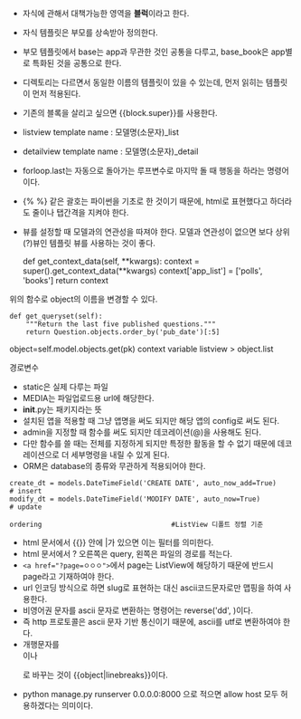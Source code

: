- 자식에 관해서 대책가능한 영역을 **블럭**이라고 한다.
- 자식 템플릿은 부모를 상속받아 정의한다.
- 부모 템플릿에서 base는 app과 무관한 것인 공통을 다루고, base_book은 app별로 특화된 것을 공통으로 한다.
- 디렉토리는 다르면서 동일한 이름의 템플릿이 있을 수 있는데, 먼저 읽히는 템플릿이 먼저 적용된다.
- 기존의 블록을 살리고 싶으면 {{block.super}}를 사용한다.
- listview template name : 모델명(소문자)_list
- detailview template name : 모델명(소문자)_detail
- forloop.last는 자동으로 돌아가는 루프변수로 마지막 돌 때 행동을 하라는 명령어이다.
- {% %} 같은 괄호는 파이썬을 기초로 한 것이기 때문에, html로 표현했다고 하더라도 줄이나 탭간격을 지켜야 한다.
- 뷰를 설정할 때 모델과의 연관성을 따져야 한다. 모델과 연관성이 없으면 보다 상위(?)뷰인 템플릿 뷰를 사용하는 것이 좋다.


    def get_context_data(self, **kwargs):
        context = super().get_context_data(**kwargs)
        context['app_list'] = ['polls', 'books']
        return context

위의 함수로 object의 이름을 변경할 수 있다.


    def get_queryset(self):
        """Return the last five published questions."""
        return Question.objects.order_by('pub_date')[:5]



object=self.model.objects.get(pk)
context variable
listview > object.list

경로변수


- static은 실제 다루는 파일
- MEDIA는 파일업로드용 url에 해당한다.
- __init__.py는 패키지라는 뜻
- 설치된 앱을 적용할 때 그냥 앱명을 써도 되지만 해당 앱의 config로 써도 된다.
- admin을 지정할 때 함수를 써도 되지만 데코레이션(@)을 사용해도 된다.
- 다만 함수를 쓸 때는 전체를 지정하게 되지만 특정한 활동을 할 수 없기 때문에 데코레이션으로 더 세부명령을 내릴 수 있게 된다.
- ORM은 database의 종류와 무관하게 적용되어야 한다.
```
create_dt = models.DateTimeField('CREATE DATE', auto_now_add=True)    # insert
modify_dt = models.DateTimeField('MODIFY DATE', auto_now=True)        # update

ordering                                #ListView 디폴트 정렬 기준
 ```

- html 문서에서 {{}} 안에 |가 있으면 이는 필터를 의미한다.
- html 문서에서 ? 오른쪽은 query, 왼쪽은 파일의 경로를 적는다.
- `<a href="?page=ㅇㅇㅇ">`에서 page는 ListView에 해당하기 때문에 반드시 page라고 기재하여야 한다.
- url 인코딩 방식으로 하면 slug로 표현하는 대신 ascii코드문자로만 맵핑을 하여 사용한다.
- 비영어권 문자를 ascii 문자로 변환하는 명령어는 reverse('dd', )이다.
- 즉 http 프로토콜은 ascii 문자 기반 통신이기 때문에, ascii를 utf로 변환하여야 한다.
- 개행문자를 <br>이나 <p>로 바꾸는 것이 {{object|linebreaks}}이다.
- python manage.py runserver 0.0.0.0:8000 으로 적으면 allow host 모두 허용하겠다는 의미이다.